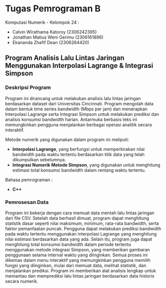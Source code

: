 # Tugas Pemrograman B
Komputasi Numerik - Kelompok 24 :
- Calvin Wirathama Katoroy (2306242395)
- Jonathan Matius Weni Gerimu (2306161896)
- Ekananda Zhafif Dean (2306264420)
  
## Program Analisis Lalu Lintas Jaringan Menggunakan Interpolasi Lagrange & Integrasi Simpson
### Deskripsi Program
Program ini dirancang untuk melakukan analisis lalu lintas jaringan berdasarkan dataset dari Universitas Cincinnati. Program mengolah data dalam bentuk time series bandwidth (Mbps per jam) dan menerapkan Interpolasi Lagrange serta Integrasi Simpson untuk melakukan prediksi dan analisis konsumsi bandwidth harian.
Antarmuka berbasis teks ini memungkinkan pengguna menjalankan berbagai operasi analitik secara interaktif. 

Metode numerik yang digunakan dalam program ini meliputi:

- **Interpolasi Lagrange**, yang berfungsi untuk memperkirakan nilai bandwidth pada waktu tertentu berdasarkan titik data yang telah dikumpulkan sebelumnya.
- **Integrasi Numerik Metode Simpson**, yang digunakan untuk menghitung estimasi total konsumsi bandwidth dalam rentang waktu tertentu.

Bahasa pemrograman : 
- **C++**

### Pemrosesan Data
Program ini bekerja dengan cara memuat data mentah lalu lintas jaringan dari file CSV. Setelah data berhasil dimuat, program dapat menghitung statistik dasar seperti nilai maksimum, minimum, rata-rata bandwidth, serta faktor pemanfaatan puncak. Pengguna dapat melakukan prediksi bandwidth pada waktu tertentu menggunakan interpolasi Lagrange yang menghitung nilai estimasi berdasarkan data yang ada. Selain itu, program juga dapat menghitung total konsumsi bandwidth dalam periode tertentu menggunakan metode integrasi Simpson, yang memberikan gambaran penggunaan selama interval waktu yang diinginkan. Semua proses ini dikemas dalam menu interaktif yang memungkinkan pengguna memilih fungsi yang diinginkan, mulai dari memuat data, melihat statistik, dan menjalankan prediksi. Program ini memberikan alat analisis lengkap untuk memantau dan memprediksi lalu lintas jaringan berdasarkan data historis secara numerik.
